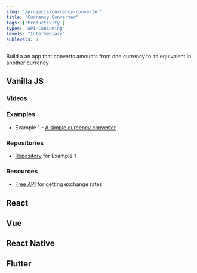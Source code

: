 ```yaml
---
slug: "/projects/currency-converter"
title: "Currency Converter"
tags: ['Productivity']
types: "API-Consuming"
levels: "Intermediary"
sublevels: 1
---
```


Build a an app that converts amounts from one currency to its equivalent in another currency

## Vanilla JS
### Videos 
### Examples
- Example 1 - [A simple cureency converter](https://acodedoer.github.io/currency-converter)

### Repositories
- [Repository](https://github.com/acodedoer/currency-converter) for Example 1

### Resources
- [Free API](https://free.currencyconverterapi.com/) for getting exchange rates

## React

## Vue

## React Native

## Flutter